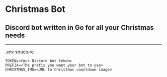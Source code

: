 # Christmas Bot
## Discord bot written in Go for all your Christmas needs
--- 

.env structure
```
TOKEN=<Your Discord bot token>
PREFIX=<The prefix you want your bot to use>
CHRISTMAS_IMG=<URL to Christmas countdown image>
```
